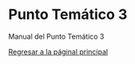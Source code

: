 # Punto Temático 3
Manual del Punto Temático 3

[Regresar a la páginal principal](https://github.com/Computational-Economics-Peru/repositories-structure-CE)
